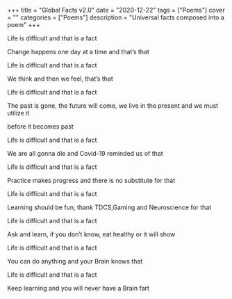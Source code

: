 +++
title = "Global Facts v2.0"
date = "2020-12-22"
tags = ["Poems"]
cover = ""
categories = ["Poems"]
description = "Universal facts composed into a poem"
+++

Life is difficult and that is a fact

Change happens one day at a time and that’s that

Life is difficult and that is a fact

We think and then we feel, that’s that

Life is difficult and that is a fact

The past is gone, the future will come, we live in the present and we must utilize it

before it becomes past

Life is difficult and that is a fact

We are all gonna die and Covid-19 reminded us of that

Life is difficult and that is a fact

Practice makes progress and there is no substitute for that

Life is difficult and that is a fact

Learning should be fun, thank TDCS,Gaming and Neuroscience for that

Life is difficult and that is a fact

Ask and learn, if you don’t know, eat healthy or it will show

Life is difficult and that is a fact

You can do anything and your Brain knows that

Life is difficult and that is a fact

Keep learning and you will never have a Brain fart

